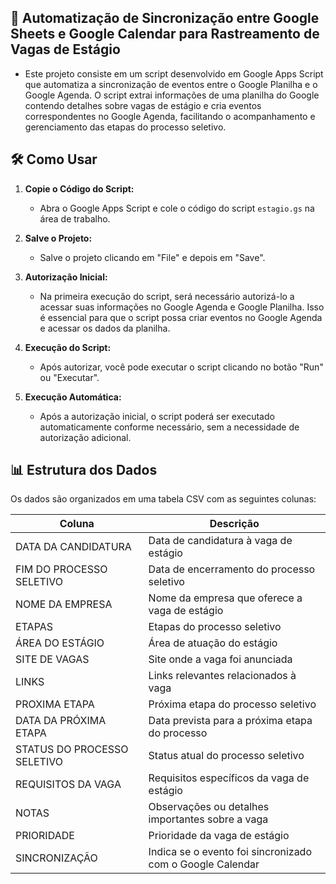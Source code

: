 ## 🔄 Automatização de Sincronização entre Google Sheets e Google Calendar para Rastreamento de Vagas de Estágio
- Este projeto consiste em um script desenvolvido em Google Apps Script que automatiza a sincronização de eventos entre o Google Planilha e o Google Agenda. O script extrai informações de uma planilha do Google contendo detalhes sobre vagas de estágio e cria eventos correspondentes no Google Agenda, facilitando o acompanhamento e gerenciamento das etapas do processo seletivo.


## 🛠️ Como Usar

1. **Copie o Código do Script:**
   - Abra o Google Apps Script e cole o código do script `estagio.gs` na área de trabalho.

2. **Salve o Projeto:**
   - Salve o projeto clicando em "File" e depois em "Save".

3. **Autorização Inicial:**
   - Na primeira execução do script, será necessário autorizá-lo a acessar suas informações no Google Agenda e Google Planilha. Isso é essencial para que o script possa criar eventos no Google Agenda e acessar os dados da planilha.

4. **Execução do Script:**
   - Após autorizar, você pode executar o script clicando no botão "Run" ou "Executar".

5. **Execução Automática:**
   - Após a autorização inicial, o script poderá ser executado automaticamente conforme necessário, sem a necessidade de autorização adicional.


## 📊 Estrutura dos Dados
Os dados são organizados em uma tabela CSV com as seguintes colunas:

| Coluna                       | Descrição                                                 |
|------------------------------|-----------------------------------------------------------|
| DATA DA CANDIDATURA          | Data de candidatura à vaga de estágio                     |
| FIM DO PROCESSO SELETIVO     | Data de encerramento do processo seletivo                 |
| NOME DA EMPRESA              | Nome da empresa que oferece a vaga de estágio             |
| ETAPAS                       | Etapas do processo seletivo                               |
| ÁREA DO ESTÁGIO              | Área de atuação do estágio                                |
| SITE DE VAGAS                | Site onde a vaga foi anunciada                            |
| LINKS                        | Links relevantes relacionados à vaga                      |
| PROXIMA ETAPA                | Próxima etapa do processo seletivo                        |
| DATA DA PRÓXIMA ETAPA        | Data prevista para a próxima etapa do processo            |
| STATUS DO PROCESSO SELETIVO  | Status atual do processo seletivo                         |
| REQUISITOS DA VAGA           | Requisitos específicos da vaga de estágio                 |
| NOTAS                        | Observações ou detalhes importantes sobre a vaga          |
| PRIORIDADE                   | Prioridade da vaga de estágio                             |
| SINCRONIZAÇÃO                | Indica se o evento foi sincronizado com o Google Calendar |

